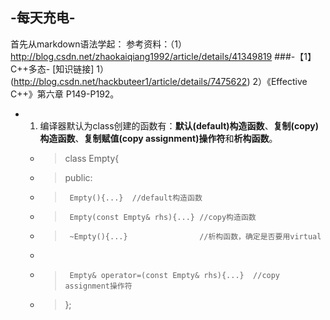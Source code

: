 ## -每天充电-
首先从markdown语法学起：
   参考资料：（1）http://blog.csdn.net/zhaokaiqiang1992/article/details/41349819
###-【1】C++多态-
[知识链接]
1）(http://blog.csdn.net/hackbuteer1/article/details/7475622)
2）《Effective C++》第六章 P149-P192。
- 1. 编译器默认为class创建的函数有：**默认(default)构造函数**、**复制(copy)构造函数**、**复制赋值(copy assignment)操作符**和**析构函数**。 
  -  > class Empty{
  -  > public:
  -  >      Empty(){...}  //default构造函数
  -  >      Empty(const Empty& rhs){...} //copy构造函数
  -  >      ~Empty(){...}                //析构函数，确定是否要用virtual
  -  >
  -  >      Empty& operator=(const Empty& rhs){...}  //copy assignment操作符
  -  >  };
